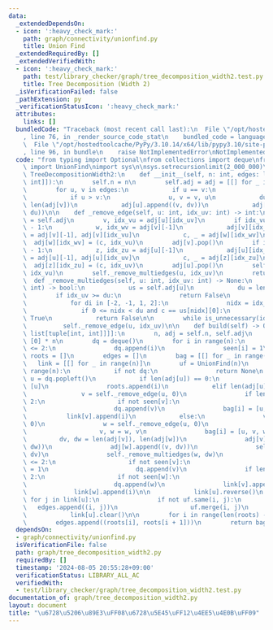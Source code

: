 ```yaml
---
data:
  _extendedDependsOn:
  - icon: ':heavy_check_mark:'
    path: graph/connectivity/unionfind.py
    title: Union Find
  _extendedRequiredBy: []
  _extendedVerifiedWith:
  - icon: ':heavy_check_mark:'
    path: test/library_checker/graph/tree_decomposition_width2.test.py
    title: Tree Decomposition (Width 2)
  _isVerificationFailed: false
  _pathExtension: py
  _verificationStatusIcon: ':heavy_check_mark:'
  attributes:
    links: []
  bundledCode: "Traceback (most recent call last):\n  File \"/opt/hostedtoolcache/PyPy/3.10.14/x64/lib/pypy3.10/site-packages/onlinejudge_verify/documentation/build.py\"\
    , line 76, in _render_source_code_stat\n    bundled_code = language.bundle(\n\
    \  File \"/opt/hostedtoolcache/PyPy/3.10.14/x64/lib/pypy3.10/site-packages/onlinejudge_verify/languages/python.py\"\
    , line 96, in bundle\n    raise NotImplementedError\nNotImplementedError\n"
  code: "from typing import Optional\nfrom collections import deque\nfrom graph.connectivity.unionfind\
    \ import UnionFind\nimport sys\n\nsys.setrecursionlimit(2_000_000)\n\n\nclass\
    \ TreeDecompositionWidth2:\n    def __init__(self, n: int, edges: list[tuple[int,\
    \ int]]):\n        self.n = n\n        self.adj = adj = [[] for _ in range(n)]\n\
    \        for u, v in edges:\n            if u == v:\n                continue\n\
    \            if u > v:\n                u, v = v, u\n            du, dv = len(adj[u]),\
    \ len(adj[v])\n            adj[u].append((v, dv))\n            adj[v].append((u,\
    \ du))\n\n    def _remove_edge(self, u: int, idx_uv: int) -> int:\n        adj\
    \ = self.adj\n        v, idx_vu = adj[u][idx_uv]\n        if idx_vu != len(adj[v])\
    \ - 1:\n            w, idx_wv = adj[v][-1]\n            adj[v][idx_vu], adj[v][-1]\
    \ = adj[v][-1], adj[v][idx_vu]\n            c, _ = adj[w][idx_wv]\n          \
    \  adj[w][idx_wv] = (c, idx_vu)\n        adj[v].pop()\n        if idx_uv != len(adj[u])\
    \ - 1:\n            z, idx_zu = adj[u][-1]\n            adj[u][idx_uv], adj[u][-1]\
    \ = adj[u][-1], adj[u][idx_uv]\n            c, _ = adj[z][idx_zu]\n          \
    \  adj[z][idx_zu] = (c, idx_uv)\n        adj[u].pop()\n        self._remove_multiedges(v,\
    \ idx_vu)\n        self._remove_multiedges(u, idx_uv)\n        return v\n\n  \
    \  def _remove_multiedges(self, u: int, idx_uv: int) -> None:\n        def is_unnecessary(idx_uv:\
    \ int) -> bool:\n            us = self.adj[u]\n            du = len(us)\n    \
    \        if idx_uv >= du:\n                return False\n            c = us[idx_uv][0]\n\
    \            for di in [-2, -1, 1, 2]:\n                nidx = idx_uv + di\n \
    \               if 0 <= nidx < du and c == us[nidx][0]:\n                    return\
    \ True\n            return False\n\n        while is_unnecessary(idx_uv):\n  \
    \          self._remove_edge(u, idx_uv)\n\n    def build(self) -> Optional[tuple[list[list[int]],\
    \ list[tuple[int, int]]]]:\n        n, adj = self.n, self.adj\n        seen =\
    \ [0] * n\n        dq = deque()\n        for i in range(n):\n            if len(adj[i])\
    \ <= 2:\n                dq.append(i)\n                seen[i] = 1\n\n       \
    \ roots = []\n        edges = []\n        bag = [[] for _ in range(n)]\n     \
    \   link = [[] for _ in range(n)]\n        uf = UnionFind(n)\n        for i in\
    \ range(n):\n            if not dq:\n                return None\n           \
    \ u = dq.popleft()\n            if len(adj[u]) == 0:\n                bag[i] =\
    \ [u]\n                roots.append(i)\n            elif len(adj[u]) == 1:\n \
    \               v = self._remove_edge(u, 0)\n                if len(adj[v]) <=\
    \ 2:\n                    if not seen[v]:\n                        seen[v] = 1\n\
    \                        dq.append(v)\n                bag[i] = [u, v]\n     \
    \           link[v].append(i)\n            else:\n                v = self._remove_edge(u,\
    \ 0)\n                w = self._remove_edge(u, 0)\n                if v > w:\n\
    \                    v, w = w, v\n                bag[i] = [u, v, w]\n       \
    \         dv, dw = len(adj[v]), len(adj[w])\n                adj[v].append((w,\
    \ dw))\n                adj[w].append((v, dv))\n                self._remove_multiedges(v,\
    \ dv)\n                self._remove_multiedges(w, dw)\n                if len(adj[v])\
    \ <= 2:\n                    if not seen[v]:\n                        seen[v]\
    \ = 1\n                        dq.append(v)\n                if len(adj[w]) <=\
    \ 2:\n                    if not seen[w]:\n                        seen[w] = 1\n\
    \                        dq.append(w)\n                link[v].append(i)\n   \
    \             link[w].append(i)\n\n            link[u].reverse()\n           \
    \ for j in link[u]:\n                if not uf.same(i, j):\n                 \
    \   edges.append((i, j))\n                    uf.merge(i, j)\n            adj[u].clear()\n\
    \            link[u].clear()\n\n        for i in range(len(roots) - 1):\n    \
    \        edges.append((roots[i], roots[i + 1]))\n        return bag, edges\n"
  dependsOn:
  - graph/connectivity/unionfind.py
  isVerificationFile: false
  path: graph/tree_decomposition_width2.py
  requiredBy: []
  timestamp: '2024-08-05 20:55:28+09:00'
  verificationStatus: LIBRARY_ALL_AC
  verifiedWith:
  - test/library_checker/graph/tree_decomposition_width2.test.py
documentation_of: graph/tree_decomposition_width2.py
layout: document
title: "\u6728\u5206\u89E3\uFF08\u6728\u5E45\uFF12\u4EE5\u4E0B\uFF09"
---
```

